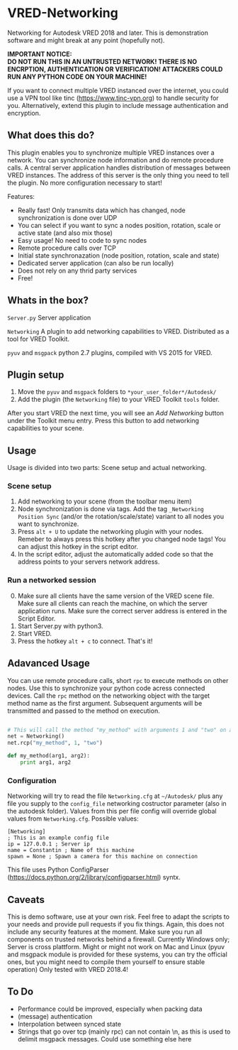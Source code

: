 # VRED-Networking
Networking for Autodesk VRED 2018 and later. This is demonstration software and might break at any point (hopefully not).

**IMPORTANT NOTICE:<br>
DO NOT RUN THIS IN AN UNTRUSTED NETWORK! THERE IS NO ENCRPTION, AUTHENTICATION OR VERIFICATION! ATTACKERS COULD RUN ANY PYTHON CODE ON YOUR MACHINE!**

If you want to connect multiple VRED instanced over the internet, you could use a VPN tool like tinc (https://www.tinc-vpn.org) to handle security for you.
Alternatively, extend this plugin to include message authentication and encryption.

## What does this do?

This plugin enables you to synchronize multiple VRED instances over a network. You can synchronize node information and do remote procedure calls.
A central server application handles distribution of messages between VRED instances. The address of this server is the only thing you need to tell the plugin. No more configuration necessary to start!

Features:
- Really fast! Only transmits data which has changed, node synchronization is done over UDP
- You can select if you want to sync a nodes position, rotation, scale or active state (and also mix those)
- Easy usage! No need to code to sync nodes
- Remote procedure calls over TCP
- Initial state synchronazation (node position, rotation, scale and state)
- Dedicated server application (can also be run locally)
- Does not rely on any thrid party services
- Free!

## Whats in the box?

`Server.py` Server application

`Networking` A plugin to add networking capabilities to VRED. Distributed as a tool for VRED Toolkit.

`pyuv` and `msgpack` python 2.7 plugins, compiled with VS 2015 for VRED.

## Plugin setup 

1. Move the `pyuv` and `msgpack` folders to `*your_user_folder*/Autodesk/`
2. Add the plugin (the `Networking` file) to your VRED Toolkit `tools` folder. 

After you start VRED the next time, you will see an *Add Networking* button under the Toolkit menu entry. Press this button to add networking capabilities to your scene.  

## Usage

Usage is divided into two parts: Scene setup and actual networking.

### Scene setup

1. Add networking to your scene (from the toolbar menu item)
2. Node synchronization is done via tags. Add the tag `_Networking Position Sync` (and/or the rotation/scale/state) variant to all nodes you want to synchronize.
3. Press `alt + U` to update the networking plugin with your nodes. Remeber to always press this hotkey after you changed node tags! You can adjust this hotkey in the script editor.
4. In the script editor, adjust the automatically added code so that the address points to your servers network address.

### Run a networked session

0. Make sure all clients have the same version of the VRED scene file. Make sure all clients can reach the machine, on which the server application runs. Make sure the correct server address is entered in the Script Editor.
1. Start Server.py with python3. 
2. Start VRED.
3. Press the hotkey `alt + c` to connect. That's it!

## Adavanced Usage

You can use remote procedure calls, short `rpc` to execute methods on other nodes. Use this to synchronize your python code acress connected devices. Call the `rpc` method on the networking object with the target method name as the first argument. Subsequent arguments will be transmitted and passed to the method on execution.

```python

# This will call the method "my_method" with arguments 1 and "two" on all OTHER machines
net = Networking()
net.rcp("my_method", 1, "two")

def my_method(arg1, arg2):
    print arg1, arg2

```

### Configuration

Networking will try to read the file `Networking.cfg` at `~/Autodesk/` plus any file you supply to the `config_file` networking costructor parameter (also in the autodesk folder). Values from this per file config will override global values from `Networking.cfg`. Possible values:

```
[Networking]
; This is an example config file
ip = 127.0.0.1 ; Server ip
name = Constantin ; Name of this machine
spawn = None ; Spawn a camera for this machine on connection
```

This file uses Python ConfigParser (https://docs.python.org/2/library/configparser.html) syntx.

## Caveats

This is demo software, use at your own risk. Feel free to adapt the scripts to your needs and provide pull requests if you fix things.
Again, this does not include any security features at the moment. Make sure you run all components on trusted networks behind a firewall.
Currently Windows only; Server is cross plattform. Might or might not work on Mac and Linux (pyuv and msgpack module is provided for these systems, you can try the official ones, but you might need to compile them yourself to ensure stable operation)
Only tested with VRED 2018.4!

## To Do

- Performance could be improved, especially when packing data
- (message) authentication
- Interpolation between synced state
- Strings that go over tcp (mainly rpc) can not contain \\n, as this is used to delimit msgpack messages. Could use something else here